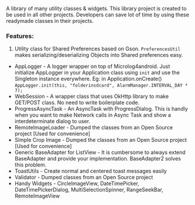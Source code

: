 A library of many utility classes &amp; widgets. This library project is created to be used in all other projects.
Developers can save lot of time by using these readymade classes in their projects. 

### Features:

1. Utility class for Shared Preferences based on Gson. `PreferencesUtil` makes serializing/deserializing Objects into Shared preferences easy.
* AppLogger - A logger wrapper on top of Microlog4android. Just initialize AppLogger in your Application class using `init` and use the Singleton instance everywhere. 
Eg: in Application.onCreate() `AppLogger.init(this, "folderinsdcard", AlarmManager.INTERVAL_DAY * 7);`
* WebSession - A wrapper class that uses OkHttp library to make GET/POST class. No need to write boilerplate code.
* ProgressAsyncTask - An AsyncTask with ProgressDialog. This is handly when you want to make Network calls in Async Task and show a interdeterminate dialog to user.
* RemoteImageLoader - Dumped the classes from an Open Source project [Used for convenience]
* Simple Crop Image - Dumped the classes from an Open Source project [Used for convenience]
* Generic BaseAdapter for ListView - It is cumbersome to always extend BaseAdapter and provide your implementation. BaseAdapter2 solves this problem. 
* ToastUtils - Create normal and centered toast messages easily
* Validator - Dumped classes from an Open Source project
* Handy Widgets - CircleImageView, DateTimePicker, DateTimePickerDialog, MultiSelectionSpinner, RangeSeekBar, RemoteImageView



